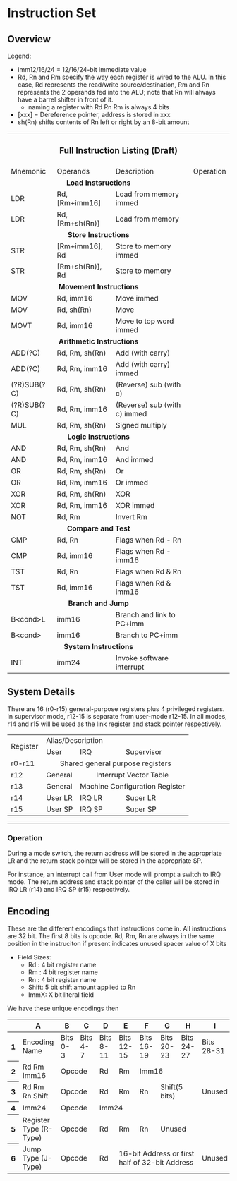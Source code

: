 # Instruction Set

## Overview

Legend:
- imm12/16/24 = 12/16/24-bit immediate value
- Rd, Rn and Rm specify the way each register is wired to the ALU. In this case,
  Rd represents the read/write source/destination, Rm and Rn represents the 2 operands fed into the ALU; note that Rn will always have a barrel
  shifter in front of it.
   - naming a register with Rd Rn Rm is always 4 bits
- [xxx] = Dereference pointer, address is stored in xxx
- sh(Rn) shifts contents of Rn left or right by an 8-bit amount

<table border=0 cellpadding=0 cellspacing=0 width=703>
 <tr height=19>
   <td height=19 colspan=6><center><h3>Full Instruction Listing (Draft)</h3></center></td>
 </tr>
 <tr height=19>
  <td>Mnemonic</td>
  <td>Operands</td>
  <td>Description</td>
  <td>Operation</td>
 </tr>
 <tr height=19>
  <td colspan=3><center><b>Load Instsructions</b></center></td>
 </tr>
 <tr height=19>
  <td>LDR</td>
  <td>Rd, [Rm+imm16]</td>
  <td>Load from memory immed</td>
 </tr>
 <tr height=19>
  <td>LDR</td>
  <td>Rd, [Rm+sh(Rn)]</td>
  <td>Load from memory</td>
 </tr>
 <tr height=19>
 <td colspan=3><center><b>Store Instructions</center></td>
 </tr>
 <tr height=19>
  <td>STR</td>
  <td>[Rm+imm16], Rd</td>
  <td>Store to memory immed</td>
 </tr>
 <tr height=19>
  <td>STR</td>
  <td>[Rm+sh(Rn)], Rd</td>
  <td>Store to memory</td>
 </tr>
 <tr height=19>
  <td colspan=3><center><b>Movement Instructions</center></td>
 </tr>
 <tr height=19>
  <td>MOV</td>
  <td>Rd, imm16</td>
  <td>Move immed</td>
 </tr>
 <tr height=19>
  <td>MOV</td>
  <td>Rd, sh(Rn)</td>
  <td>Move</td>
 </tr>
 <tr height=19>
  <td>MOVT</td>
  <td>Rd, imm16</td>
  <td>Move to top word immed</td>
 </tr>
 <tr height=19>
  <td colspan=3><center><b>Arithmetic Instructions</center></td>
 </tr>
 <tr height=19>
  <td>ADD(?C)</td>
  <td>Rd, Rm, sh(Rn)</td>
  <td>Add (with carry)</td>
 </tr>
 <tr height=19>
  <td>ADD(?C)</td>
  <td>Rd, Rm, imm16</td>
  <td>Add (with carry) immed</td>
 </tr>
 <tr height=19>
  <td>(?R)SUB(?C)</td>
  <td>Rd, Rm, sh(Rn)</td>
  <td>(Reverse) sub (with c)</td>
 </tr>
 <tr height=19>
  <td>(?R)SUB(?C)</td>
  <td>Rd, Rm, imm16</td>
  <td>(Reverse) sub (with c) immed</td>
 </tr>
 <tr height=19>
  <td>MUL</td>
  <td>Rd, Rm, sh(Rn)</td>
  <td>Signed multiply</td>
 </tr>
 <tr height=19>
  <td colspan=3><center><b>Logic Instructions</center></td>
 </tr>
 <tr height=19>
  <td>AND</td>
  <td>Rd, Rm, sh(Rn)</td>
  <td>And</td>
 </tr>
 <tr height=19>
  <td>AND</td>
  <td>Rd, Rm, imm16</td>
  <td>And immed</td>
 </tr>
 <tr height=19>
  <td>OR</td>
  <td>Rd, Rm, sh(Rn)</td>
  <td>Or</td>
 </tr>
 <tr height=19>
  <td>OR</td>
  <td>Rd, Rm, imm16</td>
  <td>Or immed</td>
 </tr>
 <tr height=19>
  <td>XOR</td>
  <td>Rd, Rm, sh(Rn)</td>
  <td>XOR</td>
 </tr>
 <tr height=19>
  <td>XOR</td>
  <td>Rd, Rm, imm16</td>
  <td>XOR immed</td>
 </tr>
 <tr height=19>
  <td>NOT</td>
  <td>Rd, Rm</td>
  <td>Invert Rm</td>
 </tr>
 <tr height=19>
  <td colspan=3><center><b>Compare and Test</center></td>
 </tr>
 <tr height=19>
  <td>CMP</td>
  <td>Rd, Rn</td>
  <td>Flags when Rd - Rn</td>
 </tr>
 <tr height=19>
  <td>CMP</td>
  <td>Rd, imm16</td>
  <td>Flags when Rd - imm16</td>
 </tr>
 <tr height=19>
  <td>TST</td>
  <td>Rd, Rn</td>
  <td>Flags when Rd &amp; Rn</td>
 </tr>
 <tr height=19>
  <td>TST</td>
  <td>Rd, imm16</td>
  <td>Flags when Rd &amp; imm16</td>
 </tr>
 <tr height=19>
   <td colspan=3><center><b>Branch and Jump</center></td>
 </tr>
 <tr height=19>
  <td>B&lt;cond&gt;L</td>
  <td>imm16</td>
  <td>Branch and link to PC+imm</td>
 </tr>
 <tr height=19>
  <td>B&lt;cond&gt;</td>
  <td>imm16</td>
  <td>Branch to PC+imm</td>
 </tr>
 <tr height=19>
  <td colspan=3><center><b>System Instructions</center></td>
 </tr>
 <tr height=19>
  <td>INT</td>
  <td>imm24</td>
  <td>Invoke software interrupt</td>
 </tr>
</table>

## System Details

There are 16 (r0-r15) general-purpose registers plus 4 privileged registers.
In supervisor mode, r12-15 is separate from user-mode r12-15. In all modes, r14 and r15 will be used as the link register and stack pointer respectively.

<table border=0 cellpadding=0 cellspacing=0 width=543>
 <tr height=19>
  <td rowspan=2 height=38 width=64>Register</td>
  <td colspan=3 width=287>Alias/Description</td>
 </tr>
 <tr height=19>
  <td height=19>User</td>
  <td>IRQ</td>
  <td>Supervisor</td>
 </tr>
 <tr height=19>
  <td height=19>r0-r11</td>
  <td colspan=3><center>Shared general purpose registers</center></td>
 </tr>
 <!--<tr height=19>
  <td height=19>r10</td>
  <td>General</td>
  <td>General</td>
  <td>General</td>
 </tr>-->
 <tr height=19>
  <td height=19>r12</td>
  <td>General</td>
  <td colspan=2><center>Interrupt Vector Table</center></td>
 </tr>
 <tr height=19>
  <td height=19>r13</td>
  <td>General</td>
  <td colspan=2><center>Machine Configuration Register</center></td>
 </tr>
 <tr height=19>
  <td height=19>r14</td>
  <td>User LR</td>
  <td>IRQ LR</td>
  <td>Super LR</td>
 </tr>
 <tr height=19>
  <td height=19>r15</td>
  <td>User SP</td>
  <td>IRQ SP</td>
  <td>Super SP</td>
 </tr>
</table>

---

### Operation

During a mode switch, the return address will be stored in the appropriate LR and the return stack pointer will be stored in the appropriate SP.

For instance, an interrupt call from User mode will prompt a switch to IRQ mode.
The return address and stack pointer of the caller will be stored in IRQ LR (r14) and IRQ SP (r15) respectively.

## Encoding

These are the different encodings that instructions come in. 
All instructions are 32 bit.
The first 8 bits is opcode.
Rd, Rm, Rn are always in the same position in the instruciton if present
<X> indicates unused spacer value of X bits

- Field Sizes:
  - Rd : 4 bit register name
  - Rm : 4 bit register name
  - Rn : 4 bit register name
  - Shift: 5 bit shift amount applied to Rn
  - ImmX: X bit literal field

We have these unique encodings then

<!-- Unindent??? >:[ -->

<div class="ritz grid-container" dir="ltr"><table class="waffle" cellspacing="0" cellpadding="0"><thead><tr><th class="row-header freezebar-origin-ltr"></th><th id="1092009867C0" style="width:121px" class="column-headers-background">A</th><th id="1092009867C1" style="width:100px" class="column-headers-background">B</th><th id="1092009867C2" style="width:100px" class="column-headers-background">C</th><th id="1092009867C3" style="width:100px" class="column-headers-background">D</th><th id="1092009867C4" style="width:100px" class="column-headers-background">E</th><th id="1092009867C5" style="width:100px" class="column-headers-background">F</th><th id="1092009867C6" style="width:100px" class="column-headers-background">G</th><th id="1092009867C7" style="width:100px" class="column-headers-background">H</th><th id="1092009867C8" style="width:100px" class="column-headers-background">I</th></tr></thead><tbody><tr style='height:20px;'><th id="1092009867R0" style="height: 20px;" class="row-headers-background"><div class="row-header-wrapper" style="line-height: 20px;">1</div></th><td class="s0" dir="ltr">Encoding Name</td><td class="s0" dir="ltr">Bits 0-3</td><td class="s0" dir="ltr">Bits 4-7</td><td class="s0" dir="ltr">Bits 8-11</td><td class="s0" dir="ltr">Bits 12-15</td><td class="s0" dir="ltr">Bits 16-19</td><td class="s0" dir="ltr">Bits 20-23</td><td class="s0" dir="ltr">Bits 24-27</td><td class="s0" dir="ltr">Bits 28-31</td></tr><tr style='height:20px;'><th id="1092009867R1" style="height: 20px;" class="row-headers-background"><div class="row-header-wrapper" style="line-height: 20px;">2</div></th><td class="s1" dir="ltr">Rd Rm Imm16</td><td class="s0" dir="ltr" colspan="2">Opcode</td><td class="s0" dir="ltr">Rd</td><td class="s0" dir="ltr">Rm</td><td class="s0" dir="ltr" colspan="4">Imm16</td></tr><tr style='height:20px;'><th id="1092009867R2" style="height: 20px;" class="row-headers-background"><div class="row-header-wrapper" style="line-height: 20px;">3</div></th><td class="s1" dir="ltr">Rd Rm Rn Shift</td><td class="s0" dir="ltr" colspan="2">Opcode</td><td class="s0" dir="ltr">Rd</td><td class="s0" dir="ltr">Rm</td><td class="s0" dir="ltr">Rn</td><td class="s0" dir="ltr" colspan="2">Shift(5 bits)</td><td class="s0" dir="ltr">Unused</td></tr>

<tr style='height:20px;'>
  <th id="1092009867R3" style="height: 20px;" class="row-headers-background">
    <div class="row-header-wrapper" style="line-height: 20px;">4</div>
  </th>
  <td class="s0" dir="ltr">Imm24</td>
  <td class="s0" dir="ltr" colspan="2">Opcode</td>
  <td class="s0" dir="ltr" colspan="6">Imm24</td>
</tr>

<tr style='height:20px;'>
  <th id="1092009867R3" style="height: 20px;" class="row-headers-background">
    <div class="row-header-wrapper" style="line-height: 20px;">5</div>
  </th>
  <td class="s0" dir="ltr">Register Type (R-Type)</td>
  <td class="s0" dir="ltr" colspan="2">Opcode</td>
  <td class="s0" dir="ltr" colspan="1">Rd</td>
  <td class="s0" dir="ltr" colspan="1">Rm</td>
  <td class="s0" dir="ltr" colspan="1">Rn</td>
  <td class="s0" dir="ltr" colspan="3">Unused</td>
</tr>

<tr style='height:20px;'>
  <th id="1092009867R3" style="height: 20px;" class="row-headers-background">
    <div class="row-header-wrapper" style="line-height: 20px;">6</div>
  </th>
  <td class="s0" dir="ltr">Jump Type (J-Type)</td>
  <td class="s0" dir="ltr" colspan="2">Opcode</td>
  <td class="s0" dir="ltr" colspan="1">Rd</td>
  <td class="s0" dir="ltr" colspan="4">16-bit Address or first half of 32-bit Address</td>
  <td class="s0" dir="ltr" colspan="1">Unused</td>
</tr>
</tbody></table></div>